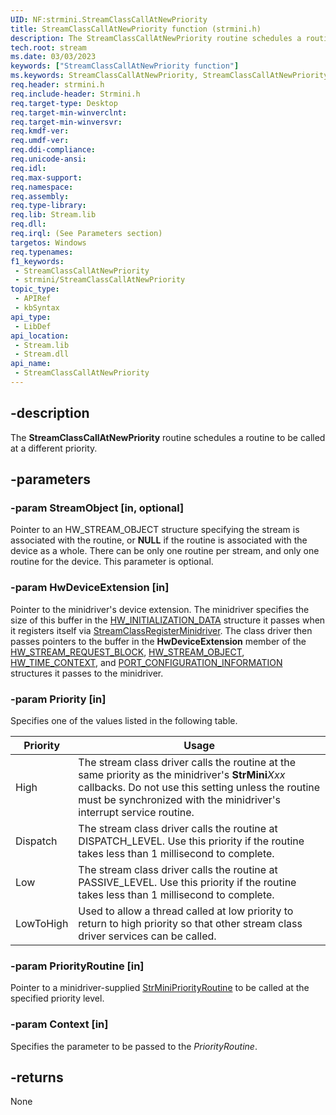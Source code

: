 ```yaml
---
UID: NF:strmini.StreamClassCallAtNewPriority
title: StreamClassCallAtNewPriority function (strmini.h)
description: The StreamClassCallAtNewPriority routine schedules a routine to be called at a different priority.
tech.root: stream
ms.date: 03/03/2023
keywords: ["StreamClassCallAtNewPriority function"]
ms.keywords: StreamClassCallAtNewPriority, StreamClassCallAtNewPriority routine [Streaming Media Devices], strclass-routines_6335ceee-08a1-4078-a9ce-aaa15d8158cd.xml, stream.streamclasscallatnewpriority, strmini/StreamClassCallAtNewPriority
req.header: strmini.h
req.include-header: Strmini.h
req.target-type: Desktop
req.target-min-winverclnt: 
req.target-min-winversvr: 
req.kmdf-ver: 
req.umdf-ver: 
req.ddi-compliance: 
req.unicode-ansi: 
req.idl: 
req.max-support: 
req.namespace: 
req.assembly: 
req.type-library: 
req.lib: Stream.lib
req.dll: 
req.irql: (See Parameters section)
targetos: Windows
req.typenames: 
f1_keywords:
 - StreamClassCallAtNewPriority
 - strmini/StreamClassCallAtNewPriority
topic_type:
 - APIRef
 - kbSyntax
api_type:
 - LibDef
api_location:
 - Stream.lib
 - Stream.dll
api_name:
 - StreamClassCallAtNewPriority
---
```


## -description

The **StreamClassCallAtNewPriority** routine schedules a routine to be called at a different priority.

## -parameters

### -param StreamObject [in, optional]

Pointer to an HW_STREAM_OBJECT structure specifying the stream is associated with the routine, or **NULL** if the routine is associated with the device as a whole. There can be only one routine per stream, and only one routine for the device. This parameter is optional.

### -param HwDeviceExtension [in]

Pointer to the minidriver's device extension. The minidriver specifies the size of this buffer in the [HW_INITIALIZATION_DATA](./ns-strmini-_hw_initialization_data.md) structure it passes when it registers itself via [StreamClassRegisterMinidriver](./nf-strmini-streamclassregisteradapter.md). The class driver then passes pointers to the buffer in the **HwDeviceExtension** member of the [HW_STREAM_REQUEST_BLOCK](./ns-strmini-_hw_stream_request_block.md), [HW_STREAM_OBJECT](./ns-strmini-_hw_stream_object.md), [HW_TIME_CONTEXT](./ns-strmini-_hw_time_context.md), and [PORT_CONFIGURATION_INFORMATION](./ns-strmini-_port_configuration_information.md) structures it passes to the minidriver.

### -param Priority [in]

Specifies one of the values listed in the following table.

| Priority | Usage |
|---|---|
| High | The stream class driver calls the routine at the same priority as the minidriver's **StrMini***Xxx* callbacks. Do not use this setting unless the routine must be synchronized with the minidriver's interrupt service routine. |
| Dispatch | The stream class driver calls the routine at DISPATCH_LEVEL. Use this priority if the routine takes less than 1 millisecond to complete. |
| Low | The stream class driver calls the routine at PASSIVE_LEVEL. Use this priority if the routine takes less than 1 millisecond to complete. |
| LowToHigh | Used to allow a thread called at low priority to return to high priority so that other stream class driver services can be called. |

### -param PriorityRoutine [in]

Pointer to a minidriver-supplied [StrMiniPriorityRoutine](./nc-strmini-phw_priority_routine.md) to be called at the specified priority level.

### -param Context [in]

Specifies the parameter to be passed to the *PriorityRoutine*.

## -returns

None